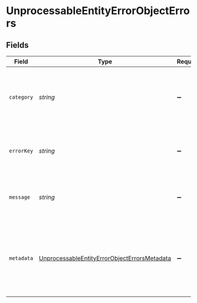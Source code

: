 # UnprocessableEntityErrorObjectErrors


## Fields

| Field                                                                                                                                                             | Type                                                                                                                                                              | Required                                                                                                                                                          | Description                                                                                                                                                       |
| ----------------------------------------------------------------------------------------------------------------------------------------------------------------- | ----------------------------------------------------------------------------------------------------------------------------------------------------------------- | ----------------------------------------------------------------------------------------------------------------------------------------------------------------- | ----------------------------------------------------------------------------------------------------------------------------------------------------------------- |
| `category`                                                                                                                                                        | *string*                                                                                                                                                          | :heavy_minus_sign:                                                                                                                                                | Specifies the type of error. The category provides error groupings and can be used to build custom error handling in your integration.                            |
| `errorKey`                                                                                                                                                        | *string*                                                                                                                                                          | :heavy_minus_sign:                                                                                                                                                | Specifies where the error occurs. Typically this key identifies the attribute/parameter related to the error.                                                     |
| `message`                                                                                                                                                         | *string*                                                                                                                                                          | :heavy_minus_sign:                                                                                                                                                | Provides details about the error - generally this message can be surfaced to an end user.                                                                         |
| `metadata`                                                                                                                                                        | [UnprocessableEntityErrorObjectErrorsMetadata](../../models/shared/unprocessableentityerrorobjecterrorsmetadata.md)                                               | :heavy_minus_sign:                                                                                                                                                | Contains relevant data to identify the resource in question when applicable. For example, to identify an entity `entity_type` and `entity_uuid` will be provided. |